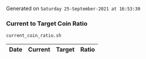 Generated on `Saturday 25-September-2021 at 16:53:30`

### Current to Target Coin Ratio
`current_coin_ratio.sh`

Date|Current|Target|Ratio
---|---|---|---

